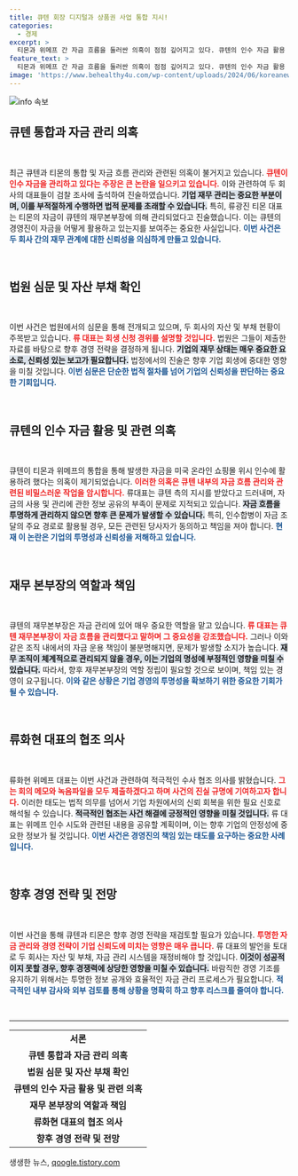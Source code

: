 ```yaml
---
title: 큐텐 회장 디지털과 상품권 사업 통합 지시!
categories:
  - 경제
excerpt: >
  티몬과 위메프 간 자금 흐름을 둘러싼 의혹이 점점 깊어지고 있다. 큐텐의 인수 자금 활용 논란 속에서 두 CEO는 적극 수사에 협조하겠다고 밝혀, 기업 회생 여부가 주목받고 있다.
feature_text: >
  티몬과 위메프 간 자금 흐름을 둘러싼 의혹이 점점 깊어지고 있다. 큐텐의 인수 자금 활용 논란 속에서 두 CEO는 적극 수사에 협조하겠다고 밝혀, 기업 회생 여부가 주목받고 있다.
image: 'https://www.behealthy4u.com/wp-content/uploads/2024/06/koreanews.jpg'
---
```


<p><img src="https://www.behealthy4u.com/wp-content/uploads/2024/06/koreanews.jpg" alt="info 속보" /></p>

<h2 data-ke-size="size26">큐텐 통합과 자금 관리 의혹</h2>

<p data-ke-size="size16">&nbsp;</p>

<p>최근 큐텐과 티몬의 통합 및 자금 흐름 관리와 관련된 의혹이 불거지고 있습니다. <b><span style="color: #ee2323;">큐텐이 인수 자금을 관리하고 있다는 주장은 큰 논란을 일으키고 있습니다.</span></b> 이와 관련하여 두 회사의 대표들이 검찰 조사에 출석하여 진술하였습니다. <b><span style="background-color: #21538527;">기업 재무 관리는 중요한 부분이며, 이를 부적절하게 수행하면 법적 문제를 초래할 수 있습니다.</span></b> 특히, 류광진 티몬 대표는 티몬의 자금이 큐텐의 재무본부장에 의해 관리되었다고 진술했습니다. 이는 큐텐의 경영진이 자금을 어떻게 활용하고 있는지를 보여주는 중요한 사실입니다. <b><span style="color: #1a5490;">이번 사건은 두 회사 간의 재무 관계에 대한 신뢰성을 의심하게 만들고 있습니다.</span></b></p>

<p data-ke-size="size16">&nbsp;</p>

<h2 data-ke-size="size26">법원 심문 및 자산 부채 확인</h2>

<p data-ke-size="size16">&nbsp;</p>

<p>이번 사건은 법원에서의 심문을 통해 전개되고 있으며, 두 회사의 자산 및 부채 현황이 주목받고 있습니다. <b><span style="color: #ee2323;">류 대표는 회생 신청 경위를 설명할 것입니다.</span></b> 법원은 그들이 제출한 자료를 바탕으로 향후 경영 전략을 결정하게 됩니다. <b><span style="background-color: #21538527;">기업의 재무 상태는 매우 중요한 요소로, 신뢰성 있는 보고가 필요합니다.</span></b> 법정에서의 진술은 향후 기업 회생에 중대한 영향을 미칠 것입니다. <b><span style="color: #1a5490;">이번 심문은 단순한 법적 절차를 넘어 기업의 신뢰성을 판단하는 중요한 기회입니다.</span></b></p>

<p data-ke-size="size16">&nbsp;</p>

<h2 data-ke-size="size26">큐텐의 인수 자금 활용 및 관련 의혹</h2>

<p data-ke-size="size16">&nbsp;</p>

<p>큐텐이 티몬과 위메프의 통합을 통해 발생한 자금을 미국 온라인 쇼핑몰 위시 인수에 활용하려 했다는 의혹이 제기되었습니다. <b><span style="color: #ee2323;">이러한 의혹은 큐텐 내부의 자금 흐름 관리와 관련된 비밀스러운 작업을 암시합니다.</span></b> 류대표는 큐텐 측의 지시를 받았다고 드러내며, 자금의 사용 및 관리에 관한 정보 공유의 부족이 문제로 지적되고 있습니다. <b><span style="background-color: #21538527;">자금 흐름을 투명하게 관리하지 않으면 향후 큰 문제가 발생할 수 있습니다.</span></b> 특히, 인수합병이 자금 조달의 주요 경로로 활용될 경우, 모든 관련된 당사자가 동의하고 책임을 져야 합니다. <b><span style="color: #1a5490;">현재 이 논란은 기업의 투명성과 신뢰성을 저해하고 있습니다.</span></b></p>

<p data-ke-size="size16">&nbsp;</p>

<h2 data-ke-size="size26">재무 본부장의 역할과 책임</h2>

<p data-ke-size="size16">&nbsp;</p>

<p>큐텐의 재무본부장은 자금 관리에 있어 매우 중요한 역할을 맡고 있습니다. <b><span style="color: #ee2323;">류 대표는 큐텐 재무본부장이 자금 흐름을 관리했다고 말하며 그 중요성을 강조했습니다.</span></b> 그러나 이와 같은 조직 내에서의 자금 운용 책임이 불분명해지면, 문제가 발생할 소지가 높습니다. <b><span style="background-color: #21538527;">재무 조직이 체계적으로 관리되지 않을 경우, 이는 기업의 명성에 부정적인 영향을 미칠 수 있습니다.</span></b> 따라서, 향후 재무본부장의 역할 정립이 필요할 것으로 보이며, 책임 있는 경영이 요구됩니다. <b><span style="color: #1a5490;">이와 같은 상황은 기업 경영의 투명성을 확보하기 위한 중요한 기회가 될 수 있습니다.</span></b></p>

<p data-ke-size="size16">&nbsp;</p>

<h2 data-ke-size="size26">류화현 대표의 협조 의사</h2>

<p data-ke-size="size16">&nbsp;</p>

<p>류화현 위메프 대표는 이번 사건과 관련하여 적극적인 수사 협조 의사를 밝혔습니다. <b><span style="color: #ee2323;">그는 회의 메모와 녹음파일을 모두 제출하겠다고 하며 사건의 진실 규명에 기여하고자 합니다.</span></b> 이러한 태도는 법적 의무를 넘어서 기업 차원에서의 신뢰 회복을 위한 필요 신호로 해석될 수 있습니다. <b><span style="background-color: #21538527;">적극적인 협조는 사건 해결에 긍정적인 영향을 미칠 것입니다.</span></b> 류 대표는 위메프 인수 시도와 관련된 내용을 공유할 계획이며, 이는 향후 기업의 안정성에 중요한 정보가 될 것입니다. <b><span style="color: #1a5490;">이번 사건은 경영진의 책임 있는 태도를 요구하는 중요한 사례입니다.</span></b></p>

<p data-ke-size="size16">&nbsp;</p>

<h2 data-ke-size="size26">향후 경영 전략 및 전망</h2>

<p data-ke-size="size16">&nbsp;</p>

<p>이번 사건을 통해 큐텐과 티몬은 향후 경영 전략을 재검토할 필요가 있습니다. <b><span style="color: #ee2323;">투명한 자금 관리와 경영 전략이 기업 신뢰도에 미치는 영향은 매우 큽니다.</span></b> 류 대표의 발언을 토대로 두 회사는 자산 및 부채, 자금 관리 시스템을 재정비해야 할 것입니다. <b><span style="background-color: #21538527;">이것이 성공적이지 못할 경우, 향후 경쟁력에 상당한 영향을 미칠 수 있습니다.</span></b> 바람직한 경영 기조를 유지하기 위해서는 투명한 정보 공개와 효율적인 자금 관리 프로세스가 필요합니다. <b><span style="color: #1a5490;">적극적인 내부 감사와 외부 검토를 통해 상황을 명확히 하고 향후 리스크를 줄여야 합니다.</span></b></p>

<p data-ke-size="size16">&nbsp;</p>

<hr/>

<table style="width: 100%; border: none; border-collapse: collapse;" cellpadding="0" cellspacing="0">
<tr>
<td style="text-align: center; height: 17px;">
<b>서론</b>
</td>
</tr>
<tr>
<td style="text-align: center; height: 17px;">
<b>큐텐 통합과 자금 관리 의혹</b>
</td>
</tr>
<tr>
<td style="text-align: center; height: 17px;">
<b>법원 심문 및 자산 부채 확인</b>
</td>
</tr>
<tr>
<td style="text-align: center; height: 17px;">
<b>큐텐의 인수 자금 활용 및 관련 의혹</b>
</td>
</tr>
<tr>
<td style="text-align: center; height: 17px;">
<b>재무 본부장의 역할과 책임</b>
</td>
</tr>
<tr>
<td style="text-align: center; height: 17px;">
<b>류화현 대표의 협조 의사</b>
</td>
</tr>
<tr>
<td style="text-align: center; height: 17px;">
<b>향후 경영 전략 및 전망</b>
</td>
</tr>
</table>
생생한 뉴스, <a href="https://qoogle.tistory.com" rel="dofollow">qoogle.tistory.com</a>


